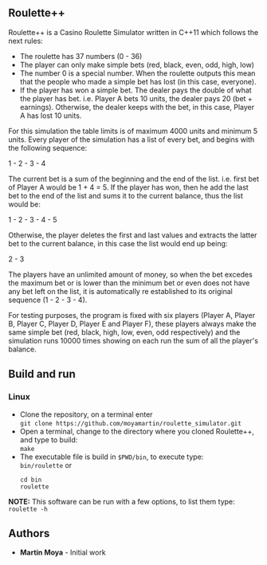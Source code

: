 ## Roulette++

Roulette++ is a Casino Roulette Simulator written in C++11 which follows the next rules:
- The roulette has 37 numbers (0 - 36)
- The player can only make simple bets (red, black, even, odd, high, low)
- The number 0 is a special number. When the roulette outputs this mean that the people who made a simple bet has lost (in this case, everyone).
- If the player has won a simple bet. The dealer pays the double of what the player has bet. i.e. Player A bets 10 units, the dealer pays 20 (bet + earnings). Otherwise, the dealer keeps with the bet, in this case, Player A has lost 10 units.
    
For this simulation the table limits is of maximum 4000 units and minimum 5 units. Every player of the simulation has a list of every bet, and begins with the following sequence:

1 - 2 - 3 - 4

The current bet is a sum of the beginning and the end of the list. i.e. first bet of Player A would be 1 + 4 = 5. If the player has won, then he add the last bet to the end of the list and sums it to the current balance, thus the list would be:

1 - 2 - 3 - 4 - 5

Otherwise, the player deletes the first and last values and extracts the latter bet to the current balance, in this case the list would end up being:

2 - 3

The players have an unlimited amount of money, so when the bet excedes the maximum bet or is lower than the minimum bet or even does not have any bet left on the list, it is automatically re established to its original sequence (1 - 2 - 3 - 4).

For testing purposes, the program is fixed with six players (Player A, Player B, Player C, Player D, Player E and Player F), these players always make the same simple bet (red, black, high, low, even, odd respectively) and the simulation runs 10000 times showing on each run the sum of all the player's balance.

## Build and run
### Linux
* Clone the repository, on a terminal enter \
    `git clone https://github.com/moyamartin/roulette_simulator.git` 
* Open a terminal, change to the directory where you cloned Roulette++, and type to build: \
    `make`
* The executable file is build in `$PWD/bin`, to execute type: \
    `bin/roulette` 
    or 
    ```
    cd bin
    roulette
    ```
**NOTE:** This software can be run with a few options, to list them type:\
`roulette -h`

## Authors
* **Martin Moya** - Initial work
